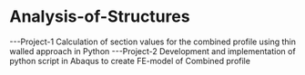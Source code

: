 # Analysis-of-Structures
---Project-1 Calculation of section values for the combined profile using thin walled approach in Python
---Project-2 Development and implementation of python script in Abaqus to create FE-model of Combined profile
